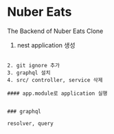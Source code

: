 # Nuber Eats

The Backend of Nuber Eats Clone

1. nest application 생성
``` nest g application

2. git ignore 추가
3. graphql 설치
4. src/ controller, service 삭제

#### app.module로 application 실행


### graphql

resolver, query
